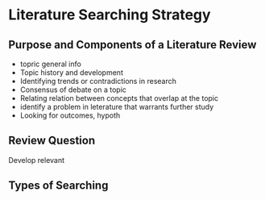 # Literature Searching Strategy

## Purpose and Components of a Literature Review
- topric general info
- Topic history and development
- Identifying trends or contradictions in research
- Consensus of debate on a topic
- Relating relation between concepts that overlap at the topic
- identify a problem in leterature that warrants further study
- Looking for outcomes, hypoth

## Review Question

Develop relevant 

## Types of Searching